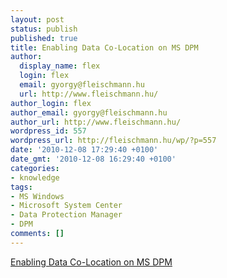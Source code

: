 ```yaml
---
layout: post
status: publish
published: true
title: Enabling Data Co-Location on MS DPM
author:
  display_name: flex
  login: flex
  email: gyorgy@fleischmann.hu
  url: http://www.fleischmann.hu/
author_login: flex
author_email: gyorgy@fleischmann.hu
author_url: http://www.fleischmann.hu/
wordpress_id: 557
wordpress_url: http://fleischmann.hu/wp/?p=557
date: '2010-12-08 17:29:40 +0100'
date_gmt: '2010-12-08 16:29:40 +0100'
categories:
- knowledge
tags:
- MS Windows
- Microsoft System Center
- Data Protection Manager
- DPM
comments: []
---
```

<p><a href="http://technet.microsoft.com/en-us/library/ff399230.aspx">Enabling Data Co-Location on MS DPM</a></p>
